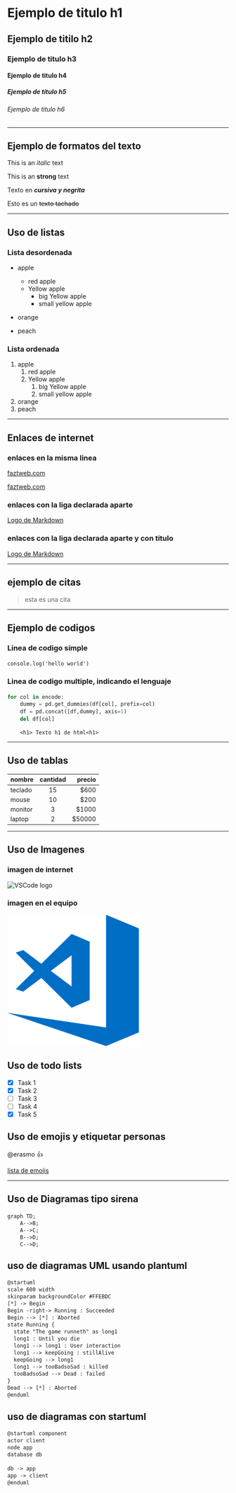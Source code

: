 <!-- HEADDINGS -->
# Ejemplo de titulo h1
## Ejemplo de titilo h2
### Ejemplo de titulo h3
#### Ejemplo de titulo h4
##### Ejemplo de titulo h5
###### Ejemplo de titulo h6

___
## Ejemplo de formatos del texto
<!-- texto en cursiva -->
This is an *italic* text

This is an **strong** text

Texto en ***cursiva y negrita***

<!-- strikethrough -->
Esto es un ~~texto tachado~~

---
## Uso de listas
### Lista desordenada
* apple
    * red apple
    * Yellow apple
        * big Yellow apple
        * small yellow apple
            
* orange
* peach



### Lista ordenada
1. apple
    1. red apple
    2. Yellow apple
        1. big Yellow apple
        2. small yellow apple
2. orange
3. peach

___
## Enlaces de internet
### enlaces en la misma linea
<!-- Enlace sencillo -->
[faztweb.com](http://www.faztweb.com)
<!-- enlace cambiando la previsualizacion de la url por texto personalizado -->
[faztweb.com](http://www.faztweb.com "Custom title" )

### enlaces con la liga declarada aparte
[Logo de Markdown][mk1]

### enlaces con la liga declarada aparte y con titulo 
[Logo de Markdown](mk1 "Logo de markdown")

[mk1]:https://upload.wikimedia.org/wikipedia/commons/thumb/4/48/Markdown-mark.svg/1280px-Markdown-mark.svg.png
___
## ejemplo de citas 
<!-- citar textos  -->
> esta es una cita 

___
## Ejemplo de codigos
### Linea de codigo simple
<!-- Linea de codigo sensilla -->
`console.log('hello world')`

### Linea de codigo multiple, indicando el lenguaje
<!-- Multiples lineas de codigo con el lenguaje -->
<!-- La tilde (`) se saca con 96 -->
```python
for col in encode:
    dummy = pd.get_dummies(df[col], prefix=col)
    df = pd.concat([df,dummy], axis=1)
    del df[col]
```

```htnl
    <h1> Texto h1 de html<h1>
```
___
## Uso de tablas
<!-- tablas -->
<!-- el pipe (|) se saca con 124  -->
| nombre    |cantidad   |precio|
|-----------|:---------:|-----:|
|teclado    |15         |$600  |
|mouse      |10         |$200  |
|monitor    |3          |$1000 |
|laptop     |2          |$50000|

___
## Uso de Imagenes
### imagen de internet
![VSCode logo](https://upload.wikimedia.org/wikipedia/commons/thumb/9/9a/Visual_Studio_Code_1.35_icon.svg/2048px-Visual_Studio_Code_1.35_icon.svg.png "vscode logo desde internet")

### imagen en el equipo
![vscode logo2](vscode_logo.png "vscode logo local")


<!-- REGLAS PROPIAS DE GITHUB MARCKDOWN -->
## Uso de todo lists
* [x] Task 1
* [x] Task 2
* [ ] Task 3
* [ ] Task 4
* [x] Task 5

## Uso de emojis y etiquetar personas 
@erasmo 👍 

[lista de emojis](https://gist.github.com/rxaviers/7360908)


___
## Uso de Diagramas tipo sirena
```mermaid
graph TD;
    A-->B;
    A-->C;
    B-->D;
    C-->D;
```


## uso de diagramas UML usando plantuml
```plantuml
@startuml
scale 600 width
skinparam backgroundColor #FFEBDC
[*] -> Begin
Begin -right-> Running : Succeeded
Begin --> [*] : Aborted
state Running {
  state "The game runneth" as long1
  long1 : Until you die
  long1 --> long1 : User interaction
  long1 --> keepGoing : stillAlive
  keepGoing --> long1
  long1 --> tooBadsoSad : killed
  tooBadsoSad --> Dead : failed
}
Dead --> [*] : Aborted
@enduml
```


## uso de diagramas con startuml
```startuml
@startuml component
actor client
node app
database db

db -> app
app -> client
@enduml
```
